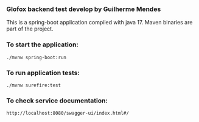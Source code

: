 ### Glofox backend test develop by Guilherme Mendes 
This is a spring-boot application compiled with java 17. 
Maven binaries are part of the project.

### To start the application:
<code>./mvnw spring-boot:run</code>

### To run application tests:
<code>./mvnw surefire:test</code>

### To check service documentation:
<code>http://localhost:8080/swagger-ui/index.html#/ </code>
